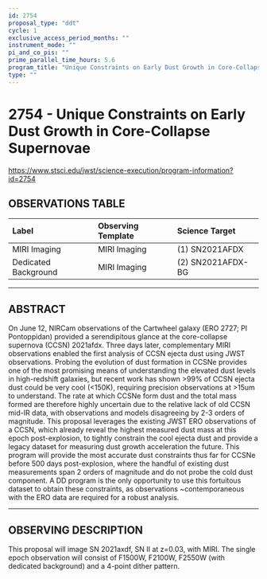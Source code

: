 ```yaml
---
id: 2754
proposal_type: "ddt"
cycle: 1
exclusive_access_period_months: ""
instrument_mode: ""
pi_and_co_pis: ""
prime_parallel_time_hours: 5.6
program_title: "Unique Constraints on Early Dust Growth in Core-Collapse Supernovae"
type: ""
---
```

# 2754 - Unique Constraints on Early Dust Growth in Core-Collapse Supernovae
https://www.stsci.edu/jwst/science-execution/program-information?id=2754
## OBSERVATIONS TABLE
| Label                 | Observing Template | Science Target     |
| :-------------------- | :----------------- | :----------------- |
| MIRI Imaging          | MIRI Imaging       | (1) SN2021AFDX     |
| Dedicated Background  | MIRI Imaging       | (2) SN2021AFDX-BG  |

---

## ABSTRACT

On June 12, NIRCam observations of the Cartwheel galaxy (ERO 2727; PI Pontoppidan) provided a serendipitous glance at the core-collapse supernova (CCSN) 2021afdx. Three days later, complementary MIRI observations enabled the first analysis of CCSN ejecta dust using JWST observations. Probing the evolution of dust formation in CCSNe provides one of the most promising means of understanding the elevated dust levels in high-redshift galaxies, but recent work has shown >99% of CCSN ejecta dust could be very cool (<150K), requiring precision observations at >15um to understand. The rate at which CCSNe form dust and the total mass formed are therefore highly uncertain due to the relative lack of old CCSN mid-IR data, with observations and models disagreeing by 2-3 orders of magnitude. This proposal leverages the existing JWST ERO observations of a CCSN, which already reveal the highest measured dust mass at this epoch post-explosion, to tightly constrain the cool ejecta dust and provide a legacy dataset for measuring dust growth acceleration the future. This program will provide the most accurate dust constraints thus far for CCSNe before 500 days post-explosion, where the handful of existing dust measurements span 2 orders of magnitude and do not probe the cold dust component. A DD program is the only opportunity to use this fortuitous dataset to obtain these constraints, as observations ~contemporaneous with the ERO data are required for a robust analysis.

---

## OBSERVING DESCRIPTION

This proposal will image SN 2021axdf, SN II at z=0.03, with MIRI. The single epoch observation will consist of F1500W, F2100W, F2550W (with dedicated background) and a 4-point dither pattern.